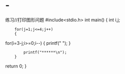 # -
练习//打印图形问题
#include<stdio.h>
int main()
{
    int i,j;

        for(j=1;j<=4;j++)
        {

for(i=3-j;i>=0;i--)
    {
        printf(" ");
    }

            printf("******\n");
        }
return 0;
}
